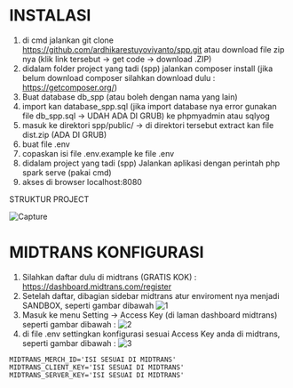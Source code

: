 # INSTALASI 
1. di cmd jalankan git clone https://github.com/ardhikarestuyoviyanto/spp.git atau download file zip nya (klik link tersebut -> get code -> download .ZIP)
2. didalam folder project yang tadi (spp) jalankan composer install (jika belum download composer silahkan download dulu : https://getcomposer.org/)
3. Buat database db_spp (atau boleh dengan nama yang lain)
4. import kan database_spp.sql (jika import database nya error gunakan file db_spp.sql -> UDAH ADA DI GRUB) ke phpmyadmin atau sqlyog
5. masuk ke direktori spp/public/ -> di direktori tersebut extract kan file dist.zip (ADA DI GRUB)
6. buat file .env
7. copaskan isi file .env.example ke file .env
8. didalam project yang tadi (spp) Jalankan aplikasi dengan perintah php spark serve (pakai cmd)
9. akses di browser localhost:8080 

STRUKTUR PROJECT

![Capture](https://user-images.githubusercontent.com/61740978/146667969-efe48dcf-8984-4cf8-9636-9bde3fd6ce14.PNG)

# MIDTRANS KONFIGURASI
1. Silahkan daftar dulu di midtrans (GRATIS KOK) : https://dashboard.midtrans.com/register 
2. Setelah daftar, dibagian sidebar midtrans atur enviroment nya menjadi SANDBOX, seperti gambar dibawah
![1](https://user-images.githubusercontent.com/61740978/147081798-10f80f80-54d0-44d1-be1f-3ea92c8d17d7.PNG)
3. Masuk ke menu Setting -> Access Key (di laman dashboard midtrans) seperti gambar dibawah :
![2](https://user-images.githubusercontent.com/61740978/147083141-ff637bef-d615-444b-94b1-660071aa621e.png)
4. di file .env settingkan konfigurasi sesuai Access Key anda di midtrans, seperti gambar dibawah :
![3](https://user-images.githubusercontent.com/61740978/147083349-4b8418d1-b6a8-4888-a126-acecbf8da4c7.PNG)

<code>MIDTRANS_MERCH_ID='ISI SESUAI DI MIDTRANS'</code><br>
<code>MIDTRANS_CLIENT_KEY='ISI SESUAI DI MIDTRANS'</code><br>
<code>MIDTRANS_SERVER_KEY='ISI SESUAI DI MIDTRANS'</code><br>


